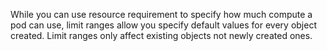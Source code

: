 While you can use resource requirement to specify how much compute a pod can use, limit ranges allow you specify default values for every object created. Limit ranges only affect existing objects not newly created ones. 

